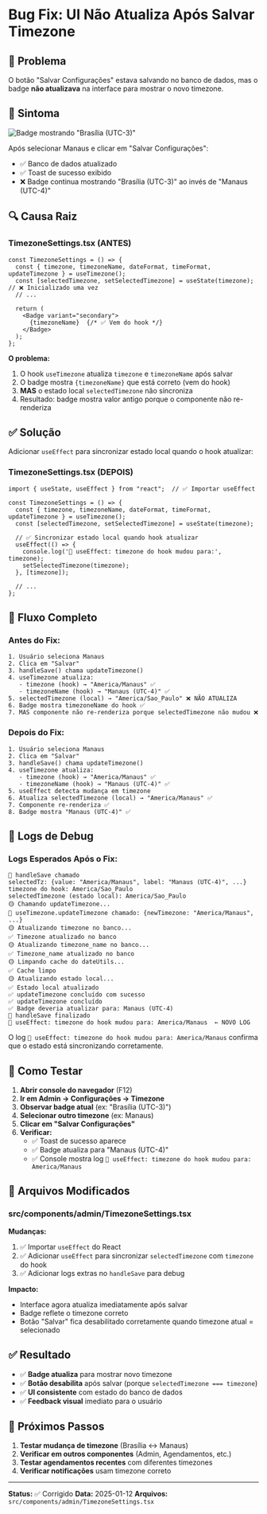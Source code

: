 # Bug Fix: UI Não Atualiza Após Salvar Timezone

## 🐛 Problema

O botão "Salvar Configurações" estava salvando no banco de dados, mas o badge **não atualizava** na interface para mostrar o novo timezone.

## 📸 Sintoma

![Badge mostrando "Brasília (UTC-3)"](attachments/screenshot.png)

Após selecionar Manaus e clicar em "Salvar Configurações":
- ✅ Banco de dados atualizado
- ✅ Toast de sucesso exibido
- ❌ Badge continua mostrando "Brasília (UTC-3)" ao invés de "Manaus (UTC-4)"

## 🔍 Causa Raiz

### TimezoneSettings.tsx (ANTES)

```tsx
const TimezoneSettings = () => {
  const { timezone, timezoneName, dateFormat, timeFormat, updateTimezone } = useTimezone();
  const [selectedTimezone, setSelectedTimezone] = useState(timezone);  // ❌ Inicializado uma vez
  // ...
  
  return (
    <Badge variant="secondary">
      {timezoneName}  {/* ✅ Vem do hook */}
    </Badge>
  );
};
```

**O problema:**
1. O hook `useTimezone` atualiza `timezone` e `timezoneName` após salvar
2. O badge mostra `{timezoneName}` que está correto (vem do hook)
3. **MAS** o estado local `selectedTimezone` não sincroniza
4. Resultado: badge mostra valor antigo porque o componente não re-renderiza

## ✅ Solução

Adicionar `useEffect` para sincronizar estado local quando o hook atualizar:

### TimezoneSettings.tsx (DEPOIS)

```tsx
import { useState, useEffect } from "react";  // ✅ Importar useEffect

const TimezoneSettings = () => {
  const { timezone, timezoneName, dateFormat, timeFormat, updateTimezone } = useTimezone();
  const [selectedTimezone, setSelectedTimezone] = useState(timezone);
  
  // ✅ Sincronizar estado local quando hook atualizar
  useEffect(() => {
    console.log('🔄 useEffect: timezone do hook mudou para:', timezone);
    setSelectedTimezone(timezone);
  }, [timezone]);
  
  // ...
};
```

## 🔄 Fluxo Completo

### Antes do Fix:
```
1. Usuário seleciona Manaus
2. Clica em "Salvar"
3. handleSave() chama updateTimezone()
4. useTimezone atualiza:
   - timezone (hook) → "America/Manaus" ✅
   - timezoneName (hook) → "Manaus (UTC-4)" ✅
5. selectedTimezone (local) → "America/Sao_Paulo" ❌ NÃO ATUALIZA
6. Badge mostra timezoneName do hook ✅
7. MAS componente não re-renderiza porque selectedTimezone não mudou ❌
```

### Depois do Fix:
```
1. Usuário seleciona Manaus
2. Clica em "Salvar"
3. handleSave() chama updateTimezone()
4. useTimezone atualiza:
   - timezone (hook) → "America/Manaus" ✅
   - timezoneName (hook) → "Manaus (UTC-4)" ✅
5. useEffect detecta mudança em timezone
6. Atualiza selectedTimezone (local) → "America/Manaus" ✅
7. Componente re-renderiza ✅
8. Badge mostra "Manaus (UTC-4)" ✅
```

## 📝 Logs de Debug

### Logs Esperados Após o Fix:

```
🔵 handleSave chamado
selectedTz: {value: "America/Manaus", label: "Manaus (UTC-4)", ...}
timezone do hook: America/Sao_Paulo
selectedTimezone (estado local): America/Sao_Paulo
🟡 Chamando updateTimezone...
🔵 useTimezone.updateTimezone chamado: {newTimezone: "America/Manaus", ...}
🟡 Atualizando timezone no banco...
✅ Timezone atualizado no banco
🟡 Atualizando timezone_name no banco...
✅ Timezone_name atualizado no banco
🟡 Limpando cache do dateUtils...
✅ Cache limpo
🟡 Atualizando estado local...
✅ Estado local atualizado
✅ updateTimezone concluído com sucesso
✅ updateTimezone concluído
✅ Badge deveria atualizar para: Manaus (UTC-4)
🔵 handleSave finalizado
🔄 useEffect: timezone do hook mudou para: America/Manaus  ← NOVO LOG
```

O log `🔄 useEffect: timezone do hook mudou para: America/Manaus` confirma que o estado está sincronizando corretamente.

## 🧪 Como Testar

1. **Abrir console do navegador** (F12)
2. **Ir em Admin → Configurações → Timezone**
3. **Observar badge atual** (ex: "Brasília (UTC-3)")
4. **Selecionar outro timezone** (ex: Manaus)
5. **Clicar em "Salvar Configurações"**
6. **Verificar:**
   - ✅ Toast de sucesso aparece
   - ✅ Badge atualiza para "Manaus (UTC-4)"
   - ✅ Console mostra log `🔄 useEffect: timezone do hook mudou para: America/Manaus`

## 🔧 Arquivos Modificados

### src/components/admin/TimezoneSettings.tsx

**Mudanças:**
1. ✅ Importar `useEffect` do React
2. ✅ Adicionar `useEffect` para sincronizar `selectedTimezone` com `timezone` do hook
3. ✅ Adicionar logs extras no `handleSave` para debug

**Impacto:**
- Interface agora atualiza imediatamente após salvar
- Badge reflete o timezone correto
- Botão "Salvar" fica desabilitado corretamente quando timezone atual = selecionado

## ✅ Resultado

- ✅ **Badge atualiza** para mostrar novo timezone
- ✅ **Botão desabilita** após salvar (porque `selectedTimezone === timezone`)
- ✅ **UI consistente** com estado do banco de dados
- ✅ **Feedback visual** imediato para o usuário

## 🎯 Próximos Passos

1. **Testar mudança de timezone** (Brasília ↔ Manaus)
2. **Verificar em outros componentes** (Admin, Agendamentos, etc.)
3. **Testar agendamentos recentes** com diferentes timezones
4. **Verificar notificações** usam timezone correto

---

**Status:** ✅ Corrigido
**Data:** 2025-01-12
**Arquivos:** `src/components/admin/TimezoneSettings.tsx`
